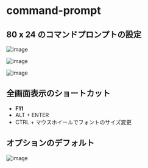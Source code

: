 # command-prompt

## 80 x 24 のコマンドプロンプトの設定
![image](https://github.com/winofsql/subject/assets/1501327/022cc308-d73b-4cfe-b17d-cf0a60381446)

![image](https://github.com/winofsql/subject/assets/1501327/ffdad999-8b57-4884-bdad-f5f8ec7d6644)

![image](https://github.com/winofsql/subject/assets/1501327/a050ab71-8612-45d3-a4c9-029d9155dd49)

## 全画面表示のショートカット
- **F11**
- ALT + ENTER
- CTRL + マウスホイールでフォントのサイズ変更

## オプションのデフォルト
![image](https://user-images.githubusercontent.com/1501327/153742032-5d629aa8-a463-49f1-adc5-6c0702482c9f.png)

